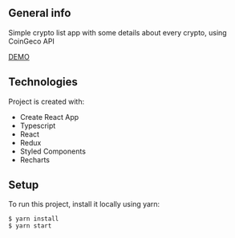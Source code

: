 
## General info
Simple crypto list app with some details about every crypto, using CoinGeco API

[DEMO](https://przybyla.github.io/crypto/)

## Technologies
Project is created with:
* Create React App
* Typescript
* React
* Redux
* Styled Components
* Recharts
	
## Setup
To run this project, install it locally using yarn:

```
$ yarn install
$ yarn start
